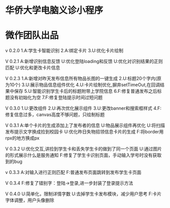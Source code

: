 # 华侨大学电脑义诊小程序  
# 微作团队出品  

v 0.2.0
1.A:学生卡智能识别
2.A:绑定卡片
3.U:优化卡片绘制

V 0.2.1
A:新增识别信息反馈
U:优化登陆loading和反馈
U:优化对识别结果的正则匹配
U:优化和更改卡片信息

V 0.2.3
1.A:新增对昨天发布信息所有物品长图的一键生成
2.U:标题20个字内(原为10个)
3.U:展示物品信息组件优化
4.U:卡片绘制优化,摒弃setTimeOut,在回调结果中保存
5.U:智能识别学生卡后的标题附带上学院信息
6.F:修复普通发布之后标题没有初始化为空
7.F:修复登陆提示时间过短问题

V 0.3.0
1.U:更改组件
2.U:再次优化展示组件
3.U:更改banner和搜索框样式
4.F:修复信息过多，canvas高度不够问题，只绘制标题

V 0.3.1
A:单个卡片的生成添加上了发布者的信息
U:物品展示组件再优化
U:将扫描发布提示文字换成捡到校园卡
U:优化昨日失物招领信息卡片的生成
F:将border用rpx的地方换成px

V 0.3.2
U:优化交互,讲捡到学生卡和丢失学生卡的做到了同一个页面
U:通过图片的形式展示什么是服务通知
F:修复了学生卡识别页面，手动输入学号时没有获取到的bug

v 0.3.3
A:对输入进行正则匹配
F:普通发布页面跳转到发布学生卡页面

V 0.3.4
F:修复了错别字：登陆->登录,进一步封装了登录提示方法

V 0.4.0
U:简单化，限制详情字数
U:去掉学生卡发布模块，减少用户思考
F:卡片字体调整，用户头像删除
